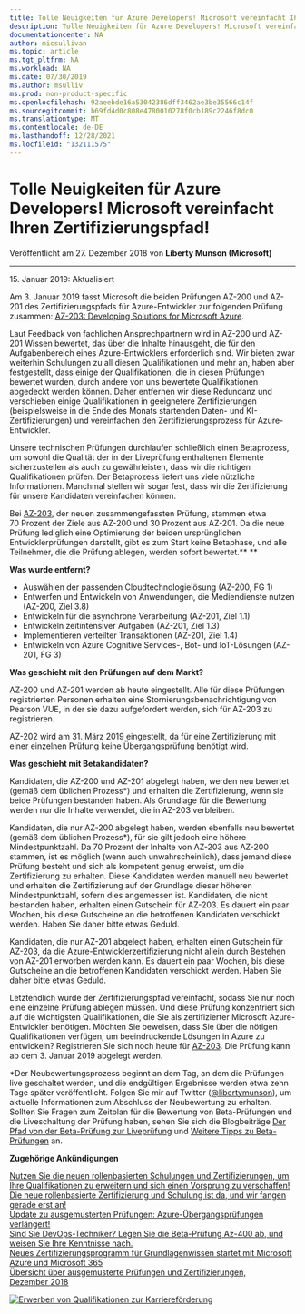 ```yaml
---
title: Tolle Neuigkeiten für Azure Developers! Microsoft vereinfacht Ihren Zertifizierungspfad! | Microsoft-Dokumentation
description: Tolle Neuigkeiten für Azure Developers! Microsoft vereinfacht Ihren Zertifizierungspfad!
documentationcenter: NA
author: micsullivan
ms.topic: article
ms.tgt_pltfrm: NA
ms.workload: NA
ms.date: 07/30/2019
ms.author: msulliv
ms.prod: non-product-specific
ms.openlocfilehash: 92aeebde16a53042386dff3462ae3be35566c14f
ms.sourcegitcommit: b69fd4d0c808e4780010278f0cb189c2246f8dc0
ms.translationtype: MT
ms.contentlocale: de-DE
ms.lasthandoff: 12/28/2021
ms.locfileid: "132111575"
---
```

# <a name="great-news-azure-developers-microsoft-is-simplifying-your-path-to-certification"></a>Tolle Neuigkeiten für Azure Developers! Microsoft vereinfacht Ihren Zertifizierungspfad!

Veröffentlicht am 27. Dezember 2018 von **Liberty Munson (Microsoft)**

___

15. Januar 2019: Aktualisiert

Am 3. Januar 2019 fasst Microsoft die beiden Prüfungen AZ-200 und AZ-201 des Zertifizierungspfads für Azure-Entwickler zur folgenden Prüfung zusammen: [AZ-203: Developing Solutions for Microsoft Azure](https://www.microsoft.com/learning/exam-AZ-203.aspx).

Laut Feedback von fachlichen Ansprechpartnern wird in AZ-200 und AZ-201 Wissen bewertet, das über die Inhalte hinausgeht, die für den Aufgabenbereich eines Azure-Entwicklers erforderlich sind. Wir bieten zwar weiterhin Schulungen zu all diesen Qualifikationen und mehr an, haben aber festgestellt, dass einige der Qualifikationen, die in diesen Prüfungen bewertet wurden, durch andere von uns bewertete Qualifikationen abgedeckt werden können. Daher entfernen wir diese Redundanz und verschieben einige Qualifikationen in geeignetere Zertifizierungen (beispielsweise in die Ende des Monats startenden Daten- und KI-Zertifizierungen) und vereinfachen den Zertifizierungsprozess für Azure-Entwickler.

Unsere technischen Prüfungen durchlaufen schließlich einen Betaprozess, um sowohl die Qualität der in der Liveprüfung enthaltenen Elemente sicherzustellen als auch zu gewährleisten, dass wir die richtigen Qualifikationen prüfen. Der Betaprozess liefert uns viele nützliche Informationen. Manchmal stellen wir sogar fest, dass wir die Zertifizierung für unsere Kandidaten vereinfachen können. 

Bei [AZ-203](https://www.microsoft.com/learning/exam-AZ-203.aspx), der neuen zusammengefassten Prüfung, stammen etwa 70 Prozent der Ziele aus AZ-200 und 30 Prozent aus AZ-201. Da die neue Prüfung lediglich eine Optimierung der beiden ursprünglichen Entwicklerprüfungen darstellt, gibt es zum Start keine Betaphase, und alle Teilnehmer, die die Prüfung ablegen, werden sofort bewertet.** **

**Was wurde entfernt?**

- Auswählen der passenden Cloudtechnologielösung (AZ-200, FG 1)
- Entwerfen und Entwickeln von Anwendungen, die Mediendienste nutzen (AZ-200, Ziel 3.8)
- Entwickeln für die asynchrone Verarbeitung (AZ-201, Ziel 1.1)
- Entwickeln zeitintensiver Aufgaben (AZ-201, Ziel 1.3)
- Implementieren verteilter Transaktionen (AZ-201, Ziel 1.4)
- Entwickeln von Azure Cognitive Services-, Bot- und IoT-Lösungen (AZ-201, FG 3)

**Was geschieht mit den Prüfungen auf dem Markt?**

AZ-200 und AZ-201 werden ab heute eingestellt. Alle für diese Prüfungen registrierten Personen erhalten eine Stornierungsbenachrichtigung von Pearson VUE, in der sie dazu aufgefordert werden, sich für AZ-203 zu registrieren.

AZ-202 wird am 31. März 2019 eingestellt, da für eine Zertifizierung mit einer einzelnen Prüfung keine Übergangsprüfung benötigt wird.

**Was geschieht mit Betakandidaten?**

Kandidaten, die AZ-200 und AZ-201 abgelegt haben, werden neu bewertet (gemäß dem üblichen Prozess*) und erhalten die Zertifizierung, wenn sie beide Prüfungen bestanden haben. Als Grundlage für die Bewertung werden nur die Inhalte verwendet, die in AZ-203 verbleiben.

Kandidaten, die nur AZ-200 abgelegt haben, werden ebenfalls neu bewertet (gemäß dem üblichen Prozess*), für sie gilt jedoch eine höhere Mindestpunktzahl. Da 70 Prozent der Inhalte von AZ-203 aus AZ-200 stammen, ist es möglich (wenn auch unwahrscheinlich), dass jemand diese Prüfung besteht und sich als kompetent genug erweist, um die Zertifizierung zu erhalten. Diese Kandidaten werden manuell neu bewertet und erhalten die Zertifizierung auf der Grundlage dieser höheren Mindestpunktzahl, sofern dies angemessen ist. Kandidaten, die nicht bestanden haben, erhalten einen Gutschein für AZ-203. Es dauert ein paar Wochen, bis diese Gutscheine an die betroffenen Kandidaten verschickt werden. Haben Sie daher bitte etwas Geduld. 

Kandidaten, die nur AZ-201 abgelegt haben, erhalten einen Gutschein für AZ-203, da die Azure-Entwicklerzertifizierung nicht allein durch Bestehen von AZ-201 erworben werden kann. Es dauert ein paar Wochen, bis diese Gutscheine an die betroffenen Kandidaten verschickt werden. Haben Sie daher bitte etwas Geduld. 

Letztendlich wurde der Zertifizierungspfad vereinfacht, sodass Sie nur noch eine einzelne Prüfung ablegen müssen. Und diese Prüfung konzentriert sich auf die wichtigsten Qualifikationen, die Sie als zertifizierter Microsoft Azure-Entwickler benötigen. Möchten Sie beweisen, dass Sie über die nötigen Qualifikationen verfügen, um beeindruckende Lösungen in Azure zu entwickeln? Registrieren Sie sich noch heute für [AZ-203](https://www.microsoft.com/learning/exam-AZ-203.aspx). Die Prüfung kann ab dem 3. Januar 2019 abgelegt werden.

*Der Neubewertungsprozess beginnt an dem Tag, an dem die Prüfungen live geschaltet werden, und die endgültigen Ergebnisse werden etwa zehn Tage später veröffentlicht. Folgen Sie mir auf Twitter ([@libertymunson](https://twitter.com/LibertyMunson)), um aktuelle Informationen zum Abschluss der Neubewertung zu erhalten. Sollten Sie Fragen zum Zeitplan für die Bewertung von Beta-Prüfungen und die Liveschaltung der Prüfung haben, sehen Sie sich die Blogbeiträge [Der Pfad von der Beta-Prüfung zur Liveprüfung](https://www.microsoft.com/en-us/learning/community-blog-post.aspx?BlogId=8&Id=374675) und [Weitere Tipps zu Beta-Prüfungen](https://www.microsoft.com/en-us/learning/community-blog-post.aspx?BlogId=8&Id=374723) an.

**Zugehörige Ankündigungen**

[Nutzen Sie die neuen rollenbasierten Schulungen und Zertifizierungen, um Ihre Qualifikationen zu erweitern und sich einen Vorsprung zu verschaffen!](https://www.microsoft.com/en-us/learning/community-blog-post.aspx?BlogId=8&Id=375161)<br/>
[Die neue rollenbasierte Zertifizierung und Schulung ist da, und wir fangen gerade erst an!](https://www.microsoft.com/en-us/learning/community-blog-post.aspx?BlogId=8&Id=375159)<br/>
[Update zu ausgemusterten Prüfungen: Azure-Übergangsprüfungen verlängert!](https://www.microsoft.com/en-us/learning/community-blog-post.aspx?BlogId=8&Id=375172) <br/> 
[Sind Sie DevOps-Techniker? Legen Sie die Beta-Prüfung Az-400 ab, und weisen Sie Ihre Kenntnisse nach.](https://www.microsoft.com/en-us/learning/community-blog-post.aspx?BlogId=8&Id=375170)  <br/> 
[Neues Zertifizierungsprogramm für Grundlagenwissen startet mit Microsoft Azure und Microsoft 365](https://www.microsoft.com/en-us/learning/community-blog-post.aspx?BlogId=8&Id=375177)<br/> 
[Übersicht über ausgemusterte Prüfungen und Zertifizierungen, Dezember 2018](https://www.microsoft.com/en-us/learning/community-blog-post.aspx?BlogId=8&Id=375189)


[![Erwerben von Qualifikationen zur Karriereförderung](images/microsoft-certified-banner.png)](https://www.microsoft.com/learning/azure-training-certification.aspx?WT.icid=mva_bnr_lexawareness_usen_asi_rightrail_oct2017)
